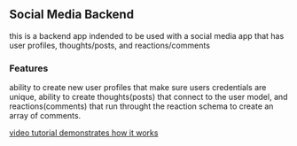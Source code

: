 ## Social Media Backend

this is a backend app indended to be used with a social media app that has user profiles, thoughts/posts, and reactions/comments

### Features

ability to create new user profiles that make sure users credentials are unique, ability to create thoughts(posts) that connect to the user model, and reactions(comments) that run throught the reaction schema to create an array of comments.

[video tutorial demonstrates how it works](video)